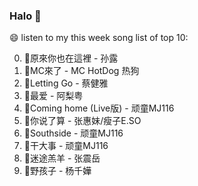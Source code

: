 

### Halo 👋

😄 listen to my this week song list of top 10:

0. 🌈原來你也在這裡 - 孙露
1. 🌈MC來了 - MC HotDog 热狗
2. 🌈Letting Go - 蔡健雅
3. 🌈最爱 - 阿梨粤
4. 🌈Coming home (Live版) - 顽童MJ116
5. 🌈你说了算 - 张惠妹/瘦子E.SO
6. 🌈Southside - 顽童MJ116
7. 🌈干大事 - 顽童MJ116
8. 🌈迷途羔羊 - 张震岳
9. 🌈野孩子 - 杨千嬅

